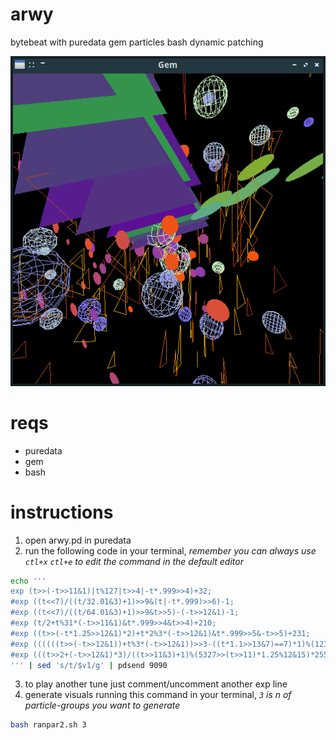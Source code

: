 # arwy
bytebeat with puredata gem particles bash dynamic patching

![](https://github.com/gabochi/arwy/blob/main/Captura%20de%20pantalla_2023-07-24_20-41-32.png)

# reqs
+ puredata
+ gem
+ bash

# instructions

1. open arwy.pd in puredata
2. run the following code in your terminal, *remember you can always use `ctl+x` `ctl+e` to edit the command in the default editor*
```bash
echo '''
exp (t>>(-t>>11&1)|t%127|t>>4|-t*.999>>4)+32;
#exp ((t<<7)/((t/32.01&3)+1)>>9&(t|-t*.999)>>6)-1; 
#exp ((t<<7)/((t/64.01&3)+1)>>9&t>>5)-(-t>>12&1)-1; 
#exp (t/2+t%31*(-t>>11&1)&t*.999>>4&t>>4)+210; 
#exp ((t>>(-t*1.25>>12&1)*2)+t*2%3*(-t>>12&1)&t*.999>>5&-t>>5)+231; 
#exp ((((((t>>(-t>>12&1))+t%3*(-t>>12&1))>>3-((t*1.1>>13&7)==7)*1)%(1234544>>(t>>11&7)&31))-(t*.99>>10&7)|t>>4&110)-15&255)/2; 
#exp (((t>>2+(-t>>12&1)*3)/((t>>11&3)+1)%(5327>>(t>>11)*1.25%12&15)*255|t*.999>>9|t>>8)+2&255)/2; 
''' | sed 's/t/$v1/g' | pdsend 9090
```
3. to play another tune just comment/uncomment another exp line
4. generate visuals running this command in your terminal, *`3` is n of particle-groups you want to generate*
```bash
bash ranpar2.sh 3
```
